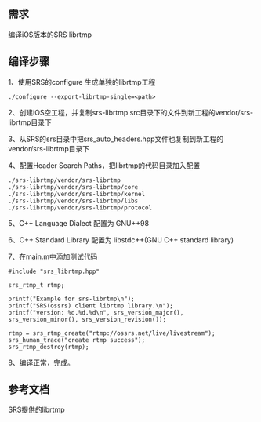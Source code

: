## 需求
编译iOS版本的SRS librtmp

## 编译步骤
1、使用SRS的configure 生成单独的librtmp工程
```
./configure --export-librtmp-single=<path>
```

2、创建iOS空工程，并复制srs-librtmp src目录下的文件到新工程的vendor/srs-librtmp目录下

3、从SRS的srs目录中把srs_auto_headers.hpp文件也复制到新工程的vendor/srs-librtmp目录下

4、配置Header Search Paths，把librtmp的代码目录加入配置
```
./srs-librtmp/vendor/srs-librtmp
./srs-librtmp/vendor/srs-librtmp/core
./srs-librtmp/vendor/srs-librtmp/kernel
./srs-librtmp/vendor/srs-librtmp/libs
./srs-librtmp/vendor/srs-librtmp/protocol
```

5、C++ Language Dialect 配置为 GNU++98

6、C++ Standard Library 配置为 libstdc++(GNU C++ standard library)

7、在main.m中添加测试代码

```
#include "srs_librtmp.hpp"

srs_rtmp_t rtmp;

printf("Example for srs-librtmp\n");
printf("SRS(ossrs) client librtmp library.\n");
printf("version: %d.%d.%d\n", srs_version_major(), srs_version_minor(), srs_version_revision());

rtmp = srs_rtmp_create("rtmp://ossrs.net/live/livestream");
srs_human_trace("create rtmp success");
srs_rtmp_destroy(rtmp);
```

8、编译正常，完成。

## 参考文档
[SRS提供的librtmp](https://github.com/ossrs/srs/wiki/v2_CN_SrsLibrtmp)
